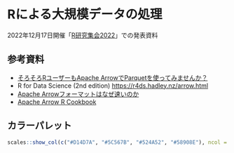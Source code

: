 Rによる大規模データの処理
=============

2022年12月17日開催「[R研究集会2022](https://rjpusers.connpass.com/event/266841/)」での発表資料

## 参考資料

- [そろそろRユーザーもApache ArrowでParquetを使ってみませんか？](https://notchained.hatenablog.com/entry/2019/12/17/213356)
- R for Data Science (2nd edition) https://r4ds.hadley.nz/arrow.html
- [Apache Arrowフォーマットはなぜ速いのか](https://slide.rabbit-shocker.org/authors/kou/db-tech-showcase-online-2020/)
- [Apache Arrow R Cookbook](https://arrow.apache.org/cookbook/r/index.html)

## カラーパレット

``` r
scales::show_col(c("#D14D7A", "#5C567B", "#524A52", "#58908E"), ncol = 4)
```
